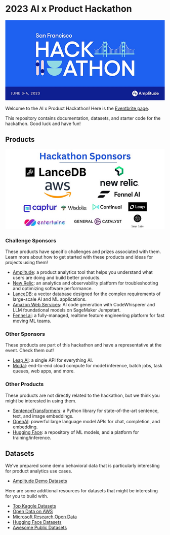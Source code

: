 # 2023 AI x Product Hackathon

![Hackathon Banner](images/hackathon-banner.jpeg)

Welcome to the AI x Product Hackathon! Here is the [Eventbrite page](https://www.eventbrite.ie/e/ai-x-product-hackathon-tickets-616404240677).

This repository contains documentation, datasets, and starter code for the hackathon. Good luck and have fun!

## Products

![Hackathon Sponsors](images/hackathon-sponsors.jpeg)

### Challenge Sponsors

These products have specific challenges and prizes associated with them. Learn more about how to get started with these products and ideas for projects using them!

- [Amplitude](challenge-sponsors/amplitude/README.md): a product analytics tool that helps you understand what users are doing and build better products.
- [New Relic](challenge-sponsors/newrelic/README.md): an analytics and observability platform for troubleshooting and optimizing software performance.
- [LanceDB](challenge-sponsors/lancedb/README.md): a vector database designed for the complex requirements of large-scale AI and ML applications.
- [Amazon Web Services](challenge-sponsors/aws/README.md): AI code generation with CodeWhisperer and LLM foundational models on SageMaker Jumpstart.
- [Fennel.ai](challenge-sponsors/fennelai/README.md): a fully-managed, realtime feature engineering platform for fast moving ML teams.

### Other Sponsors

These products are part of this hackathon and have a representative at the event. Check them out!

- [Leap AI](other-sponsors/leap-ai/README.md): a single API for everything AI.
- [Modal](other-sponsors/modal/README.md): end-to-end cloud compute for model inference, batch jobs, task queues, web apps, and more.

### Other Products

These products are not directly related to the hackathon, but we think you might be interested in using them.

- [SentenceTransformers](other-products/sentence-transformers/README.md): a Python library for state-of-the-art sentence, text, and image embeddings.
- [OpenAI](other-products/openai/README.md): powerful large language model APIs for chat, completion, and embedding.
- [Hugging Face](other-products/huggingface/README.md): a repository of ML models, and a platform for training/inference.

## Datasets

We've prepared some demo behavioral data that is particularly interesting for product analytics use cases.

- [Amplitude Demo Datasets](datasets/amplitude/README.md)

Here are some additional resources for datasets that might be interesting for you to build with.

- [Top Kaggle Datasets](https://www.kaggle.com/datasets?sort=votes)
- [Open Data on AWS](https://registry.opendata.aws/)
- [Microsoft Research Open Data](https://msropendata.com/)
- [Hugging Face Datasets](https://huggingface.co/datasets)
- [Awesome Public Datasets](https://github.com/awesomedata/awesome-public-datasets)
